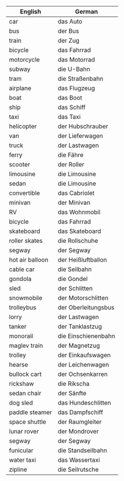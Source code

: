 
| English         | German              |
| --------------- | ------------------- |
| car             | das Auto            |
| bus             | der Bus             |
| train           | der Zug             |
| bicycle         | das Fahrrad         |
| motorcycle      | das Motorrad        |
| subway          | die U-Bahn          |
| tram            | die Straßenbahn     |
| airplane        | das Flugzeug        |
| boat            | das Boot            |
| ship            | das Schiff          |
| taxi            | das Taxi            |
| helicopter      | der Hubschrauber    |
| van             | der Lieferwagen     |
| truck           | der Lastwagen       |
| ferry           | die Fähre           |
| scooter         | der Roller          |
| limousine       | die Limousine       |
| sedan           | die Limousine       |
| convertible     | das Cabriolet       |
| minivan         | der Minivan         |
| RV              | das Wohnmobil       |
| bicycle         | das Fahrrad         |
| skateboard      | das Skateboard      |
| roller skates   | die Rollschuhe      |
| segway          | der Segway          |
| hot air balloon | der Heißluftballon  |
| cable car       | die Seilbahn        |
| gondola         | die Gondel          |
| sled            | der Schlitten       |
| snowmobile      | der Motorschlitten  |
| trolleybus      | der Oberleitungsbus |
| lorry           | der Lastwagen       |
| tanker          | der Tanklastzug     |
| monorail        | die Einschienenbahn |
| maglev train    | der Magnetzug       |
| trolley         | der Einkaufswagen   |
| hearse          | der Leichenwagen    |
| bullock cart    | der Ochsenkarren    |
| rickshaw        | die Rikscha         |
| sedan chair     | der Sänfte          |
| dog sled        | das Hundeschlitten  |
| paddle steamer  | das Dampfschiff     |
| space shuttle   | der Raumgleiter     |
| lunar rover     | der Mondrover       |
| segway          | der Segway          |
| funicular       | die Standseilbahn   |
| water taxi      | das Wassertaxi      |
| zipline         | die Seilrutsche     |
